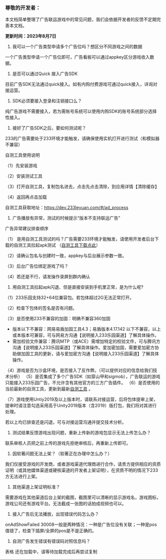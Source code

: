### 尊敬的开发者：

本文档简单整理了广告联运游戏中的常见问题，我们会依据开发者的反馈不定期完善本文档。

**更新时间：2023年8月7日**

1. 我可以一个广告类型申请多个广告位吗？想区分不同游戏之间的数据

一个广告类型申请一个广告位即可，广告看板可以通过appkey区分游戏收入数据。

1. 是否可以通过Quick 接入广告SDK

目前广告SDK无法通过quick接入。如有内购付费游戏可通过quick接入，详询对接运营。

1. SDK必须要接入登录和注销接口么？

纯广告游戏不需要接入，若为需账号系统可以使用内购SDK的账号系统部分选择性接入。

1. 接好了广告SDK之后，要如何测试呢？

233的广告需要处于233环境才能触发，请确保使用实机打开进行测试（和模拟器不兼容）

自测工具使用说明

（1）先安装游戏

（2）安装测试工具

（3）打开自测工具，复制包名进去，点击先点击清除，到应用详情【清除缓存】

（4）返回再点击加载

自测工具获取地址：https://dev.233leyuan.com/#/ad_process

1. 广告播放有异常，测试的时候提示“版本不支持联运广告”

广告异常建议排查顺序

（1） 是用自测工具测试的吗？广告需要233环境才能触发，请使用开发者后台下载的自测工具拉起apk测试 （[自测工具下载点此](https://dev.233leyuan.com/#/ad_process)）

（2）请确认包名与创建时一致，appkey与后台展示参数一致。

（3）后台广告位绑定游戏了吗？

（4）若还是不行，请发操作录屏到群内确认

1. 用自测工具拉起apk闪退、但是直接安装到手机里正常，是为什么呢?

（1）233乐园支持32+64位兼容包。若包体超过2G无法正常打开。

（2）检查下包体的签名是否有问题。

（3）是否使用233不兼容的加固：明确不兼容360加固

- 版本以下不兼容：网易易盾加固工具4.3；易盾版本4.17.142 以下不兼容，以上或本版本可兼容，可与网易方沟通【说明接入233乐园渠道】了解具体操作。
- 需加校验文件兼容：腾讯MTP（或ACE）需增加特定的校验文件，可与腾讯方沟通【说明接入233乐园渠道】了解具体操作。爱加密加固，需要爱加密方协助做加固工具的更新，请与爱加密方沟通【说明接入233乐园渠道】了解具体操作。

（4）游戏是否为沙盒环境，是否接入了反作弊。（可以提供对应的信息给我们技术分析） （5）是否集成了多个广告SDK（如穿山甲和sigmob），广告联运的游戏只能接入233乐园广告，不允许含有其他官方的三方广告插件。 （6）是否使用的当前最新的自测工具，更新到最新[自测工具](https://dev.233leyuan.com/#/ad_process) 。

（7）游戏使用Untiy2019及以上版本时，请联系对接运营，后将包体提审上架，提审时请注意勾选采用高于Unity2019版本（含2019）版打包，我们将对其进行处理。

若以上均已排查还是闪退，可与对接运营沟通并提交技术分析。

1. 测试结果反馈游戏出现问题，重新上传新的游戏包显示无法上传怎么办？

联系审核人员把之前上传的游戏先拒绝审核后，再重新上传即可。

1. 因软著问题无法上架？（软著正在办理中怎么办？）

我们仅接受游戏的开发商，或者游戏渠道代理商进行合作，请贵方提供相应的资质证明（或其他媒体渠道或硬核渠道的开发者上架证明），在资质不明的情况下233方无法进行上架。

1. 其他渠道上架证明标准？

需要游戏在其他渠道后台上架的截图，截图里可以清晰的显示游戏名，游戏图标，游戏公司还有游戏平台。无法截成一张图的话拍成视频也可以。

1. 接入广告后无法播放，出现错误代码怎么办？

onAdShowFailed 30008一般是两种情况：一种是广告位没有关联；一种是pos值错了，检查下插屏/全屏的pos是不是正确的。

1. 自测广告发生错误有错误码对照信息吗？

表格 还在加载中，请等待加载完成后再尝试复制